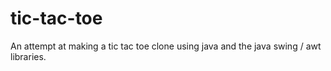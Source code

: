 # tic-tac-toe
An attempt at making a tic tac toe clone using java and the java swing / awt libraries.
